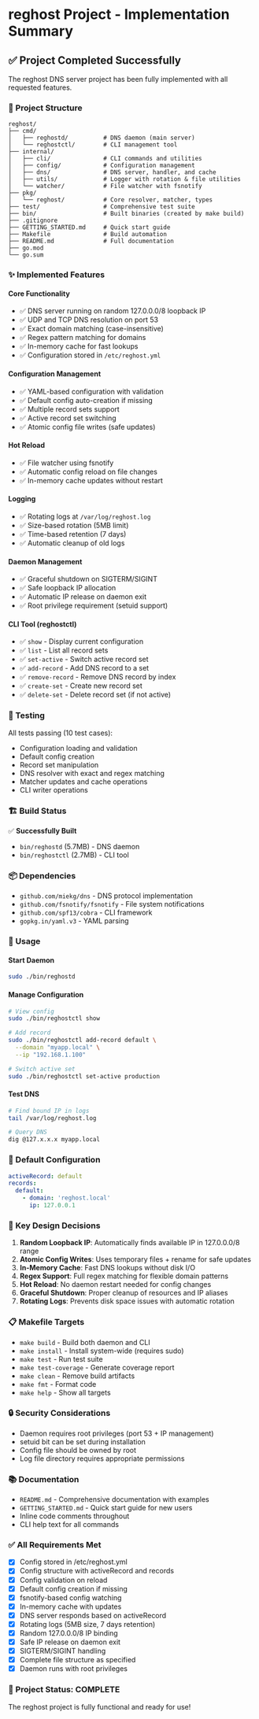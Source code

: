 # reghost Project - Implementation Summary

## ✅ Project Completed Successfully

The reghost DNS server project has been fully implemented with all requested features.

### 📁 Project Structure

```
reghost/
├── cmd/
│   ├── reghostd/          # DNS daemon (main server)
│   └── reghostctl/        # CLI management tool
├── internal/
│   ├── cli/               # CLI commands and utilities
│   ├── config/            # Configuration management
│   ├── dns/               # DNS server, handler, and cache
│   ├── utils/             # Logger with rotation & file utilities
│   └── watcher/           # File watcher with fsnotify
├── pkg/
│   └── reghost/           # Core resolver, matcher, types
├── test/                  # Comprehensive test suite
├── bin/                   # Built binaries (created by make build)
├── .gitignore
├── GETTING_STARTED.md     # Quick start guide
├── Makefile               # Build automation
├── README.md              # Full documentation
├── go.mod
└── go.sum
```

### ✨ Implemented Features

#### Core Functionality
- ✅ DNS server running on random 127.0.0.0/8 loopback IP
- ✅ UDP and TCP DNS resolution on port 53
- ✅ Exact domain matching (case-insensitive)
- ✅ Regex pattern matching for domains
- ✅ In-memory cache for fast lookups
- ✅ Configuration stored in `/etc/reghost.yml`

#### Configuration Management
- ✅ YAML-based configuration with validation
- ✅ Default config auto-creation if missing
- ✅ Multiple record sets support
- ✅ Active record set switching
- ✅ Atomic config file writes (safe updates)

#### Hot Reload
- ✅ File watcher using fsnotify
- ✅ Automatic config reload on file changes
- ✅ In-memory cache updates without restart

#### Logging
- ✅ Rotating logs at `/var/log/reghost.log`
- ✅ Size-based rotation (5MB limit)
- ✅ Time-based retention (7 days)
- ✅ Automatic cleanup of old logs

#### Daemon Management
- ✅ Graceful shutdown on SIGTERM/SIGINT
- ✅ Safe loopback IP allocation
- ✅ Automatic IP release on daemon exit
- ✅ Root privilege requirement (setuid support)

#### CLI Tool (reghostctl)
- ✅ `show` - Display current configuration
- ✅ `list` - List all record sets
- ✅ `set-active` - Switch active record set
- ✅ `add-record` - Add DNS record to a set
- ✅ `remove-record` - Remove DNS record by index
- ✅ `create-set` - Create new record set
- ✅ `delete-set` - Delete record set (if not active)

### 🧪 Testing

All tests passing (10 test cases):
- Configuration loading and validation
- Default config creation
- Record set manipulation
- DNS resolver with exact and regex matching
- Matcher updates and cache operations
- CLI writer operations

### 🏗️ Build Status

✅ **Successfully Built**
- `bin/reghostd` (5.7MB) - DNS daemon
- `bin/reghostctl` (2.7MB) - CLI tool

### 📦 Dependencies

- `github.com/miekg/dns` - DNS protocol implementation
- `github.com/fsnotify/fsnotify` - File system notifications
- `github.com/spf13/cobra` - CLI framework
- `gopkg.in/yaml.v3` - YAML parsing

### 🚀 Usage

#### Start Daemon
```bash
sudo ./bin/reghostd
```

#### Manage Configuration
```bash
# View config
sudo ./bin/reghostctl show

# Add record
sudo ./bin/reghostctl add-record default \
  --domain "myapp.local" \
  --ip "192.168.1.100"

# Switch active set
sudo ./bin/reghostctl set-active production
```

#### Test DNS
```bash
# Find bound IP in logs
tail /var/log/reghost.log

# Query DNS
dig @127.x.x.x myapp.local
```

### 📄 Default Configuration

```yaml
activeRecord: default
records:
  default:
    - domain: 'reghost.local'
      ip: 127.0.0.1
```

### 🎯 Key Design Decisions

1. **Random Loopback IP**: Automatically finds available IP in 127.0.0.0/8 range
2. **Atomic Config Writes**: Uses temporary files + rename for safe updates
3. **In-Memory Cache**: Fast DNS lookups without disk I/O
4. **Regex Support**: Full regex matching for flexible domain patterns
5. **Hot Reload**: No daemon restart needed for config changes
6. **Graceful Shutdown**: Proper cleanup of resources and IP aliases
7. **Rotating Logs**: Prevents disk space issues with automatic rotation

### 📋 Makefile Targets

- `make build` - Build both daemon and CLI
- `make install` - Install system-wide (requires sudo)
- `make test` - Run test suite
- `make test-coverage` - Generate coverage report
- `make clean` - Remove build artifacts
- `make fmt` - Format code
- `make help` - Show all targets

### 🔒 Security Considerations

- Daemon requires root privileges (port 53 + IP management)
- setuid bit can be set during installation
- Config file should be owned by root
- Log file directory requires appropriate permissions

### 📚 Documentation

- `README.md` - Comprehensive documentation with examples
- `GETTING_STARTED.md` - Quick start guide for new users
- Inline code comments throughout
- CLI help text for all commands

### ✅ All Requirements Met

- [x] Config stored in /etc/reghost.yml
- [x] Config structure with activeRecord and records
- [x] Config validation on reload
- [x] Default config creation if missing
- [x] fsnotify-based config watching
- [x] In-memory cache with updates
- [x] DNS server responds based on activeRecord
- [x] Rotating logs (5MB size, 7 days retention)
- [x] Random 127.0.0.0/8 IP binding
- [x] Safe IP release on daemon exit
- [x] SIGTERM/SIGINT handling
- [x] Complete file structure as specified
- [x] Daemon runs with root privileges

### 🎉 Project Status: COMPLETE

The reghost project is fully functional and ready for use!
